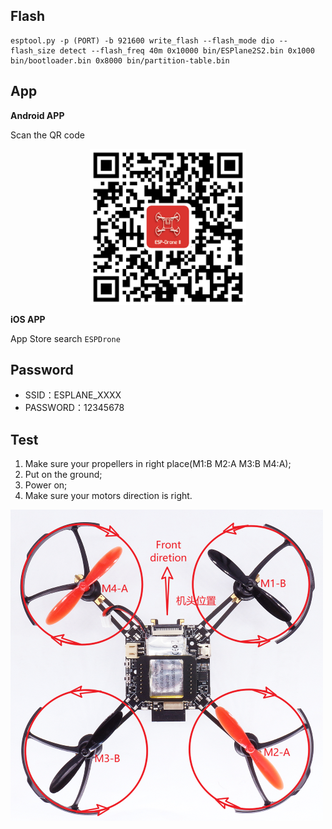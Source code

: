 
## Flash

```
esptool.py -p (PORT) -b 921600 write_flash --flash_mode dio --flash_size detect --flash_freq 40m 0x10000 bin/ESPlane2S2.bin 0x1000 bin/bootloader.bin 0x8000 bin/partition-table.bin
```

## App

**Android APP**

Scan the QR code

<div align="center">
   <img src="_static/android_app_download.png" width = "250" alt="android_app_download" align=center />
</div>

**iOS APP**

App Store search  `ESPDrone`

## Password

* SSID：ESPLANE_XXXX
* PASSWORD：12345678

## Test

1. Make sure your propellers in right place(M1:B M2:A M3:B M4:A);
2. Put on the ground;
3. Power on;
4. Make sure your motors direction is right.

![espdrone_s2](./_static/espdrone_s2_v1_2_diretion2.png)